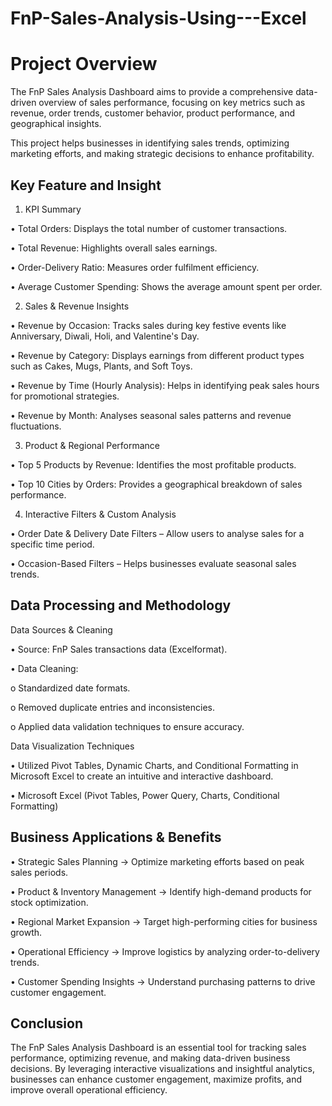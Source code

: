 # FnP-Sales-Analysis-Using---Excel


# Project Overview

The FnP Sales Analysis Dashboard aims to provide a comprehensive data-driven overview of sales performance, focusing on key metrics such as revenue, order trends, customer behavior, product performance, and geographical insights.

This project helps businesses in identifying sales trends, optimizing marketing efforts, and making strategic decisions to enhance profitability.


## Key Feature and Insight

1. KPI Summary

•	Total Orders: Displays the total number of customer transactions.

•	Total Revenue: Highlights overall sales earnings.

•	Order-Delivery Ratio: Measures order fulfilment efficiency.

•	Average Customer Spending: Shows the average amount spent per order.

2. Sales & Revenue Insights

•	Revenue by Occasion: Tracks sales during key festive events like Anniversary, Diwali, Holi, and Valentine's Day.

•	Revenue by Category: Displays earnings from different product types such as Cakes, Mugs, Plants, and Soft Toys.

•	Revenue by Time (Hourly Analysis): Helps in identifying peak sales hours for promotional strategies.

•	Revenue by Month: Analyses seasonal sales patterns and revenue fluctuations.

3. Product & Regional Performance

•	Top 5 Products by Revenue: Identifies the most profitable products.

•	Top 10 Cities by Orders: Provides a geographical breakdown of sales performance.

4. Interactive Filters & Custom Analysis

•	Order Date & Delivery Date Filters – Allow users to analyse sales for a specific time period.

•	Occasion-Based Filters – Helps businesses evaluate seasonal sales trends.


## Data Processing and Methodology

Data Sources & Cleaning

•	Source: FnP Sales transactions data (Excelformat).

•	Data Cleaning:

o	Standardized date formats.

o	Removed duplicate entries and inconsistencies.

o	Applied data validation techniques to ensure accuracy.

Data Visualization Techniques

•	Utilized Pivot Tables, Dynamic Charts, and Conditional Formatting in Microsoft Excel to create an intuitive and interactive dashboard.

•	Microsoft Excel (Pivot Tables, Power Query, Charts, Conditional Formatting)


## Business Applications & Benefits

•	Strategic Sales Planning → Optimize marketing efforts based on peak sales periods.

•	Product & Inventory Management → Identify high-demand products for stock optimization.

•	Regional Market Expansion → Target high-performing cities for business growth.

•	Operational Efficiency → Improve logistics by analyzing order-to-delivery trends.

•	Customer Spending Insights → Understand purchasing patterns to drive customer engagement.



## Conclusion

The FnP Sales Analysis Dashboard is an essential tool for tracking sales performance, optimizing revenue, and making data-driven business decisions. By leveraging interactive visualizations and insightful analytics, businesses can enhance customer engagement, maximize profits, and improve overall operational efficiency.

